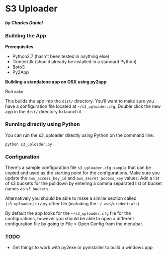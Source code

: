 # S3 Uploader
##### by Charles Daniel

### Building the App

**Prerequisites**

- Python2.7 (hasn't been tested in anything else)
- Tkinter/ttk (should already be installed in a standard Python)
- Boto3
- Py2App

**Building a standalone app on OSX using py2app**

Run `make`

This builds the app into the `dist/` directory.
You'll want to make sure you have a configuration file located at `~/s3_uploader.cfg`.
Double click the new app in the `dist/` directory to launch it.

### Running directly using Python

You can run the s3_uploader directly using Python on the command line:

`python s3_uploader.py`

### Configuration

There's a sample configuration file `s3_uploader.cfg.sample` that can be copied and used as the starting point for the configurations. Make sure you update the `aws_access_key_id` and `aws_secret_access_key` values. Add a list of s3 buckets for the pulldown by entering a comma separated list of bucket names as `s3_buckets`.

Alternatively you should be able to make a similar section called `[s3_uploader]` in any other file (including the `~/.aws/credentials`)

By default the app looks for the `~/s3_uploader.cfg` file for the configurations, however you should be able to open a different configuration file by going to File > Open Config from the menubar.


### TODO

- Get things to work with py2exe or pyinstaller to build a windows app

